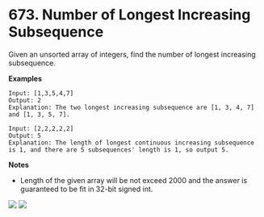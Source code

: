 # 673. Number of Longest Increasing Subsequence

Given an unsorted array of integers, find the number of longest increasing subsequence.

**Examples**
```
Input: [1,3,5,4,7]
Output: 2
Explanation: The two longest increasing subsequence are [1, 3, 4, 7] and [1, 3, 5, 7].
```

```
Input: [2,2,2,2,2]
Output: 5
Explanation: The length of longest continuous increasing subsequence is 1, and there are 5 subsequences' length is 1, so output 5.
```

**Notes**
- Length of the given array will be not exceed 2000 and the answer is guaranteed to be fit in 32-bit signed int.

![](https://github.com/waiyulam/Interview-Prep-Guide/edit/master/Practices/dp/LIS/818D16111.jpeg)
![](https://github.com/waiyulam/Interview-Prep-Guide/edit/master/Practices/dp/LIS/818D16112.jpeg)
